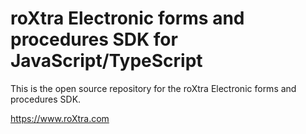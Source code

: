 # roXtra Electronic forms and procedures SDK for JavaScript/TypeScript

This is the open source repository for the roXtra Electronic forms and procedures SDK.

https://www.roXtra.com  